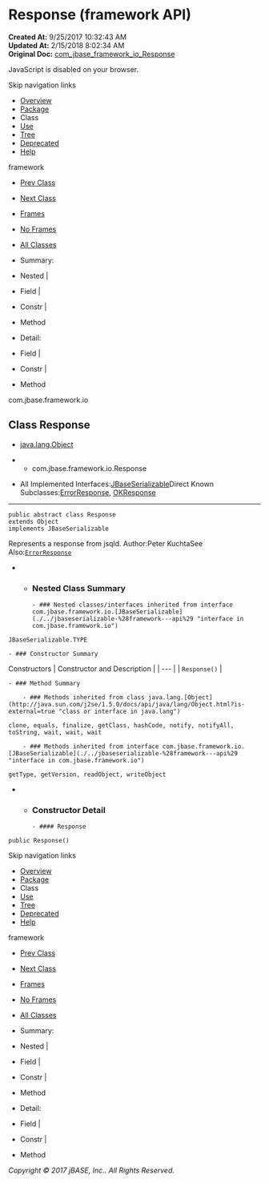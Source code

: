 # Response (framework   API)

**Created At:** 9/25/2017 10:32:43 AM  
**Updated At:** 2/15/2018 8:02:34 AM  
**Original Doc:** [com_jbase_framework_io_Response](https://docs.jbase.com/39220-io/com_jbase_framework_io_Response)  

<!--<br>    try {<br>        if (location.href.indexOf('is-external=true') == -1) {<br>            parent.document.title="Response (framework   API)";<br>        }<br>    }<br>    catch(err) {<br>    }<br>//-->
JavaScript is disabled on your browser.

Skip navigation links

- [Overview](../../../../overview-summary.html)
- [Package](./../com.jbase.framework.io-%28framework---api%29)
- Class
- [Use](./../class-use/uses-of-class-com.jbase.framework.io.response-%28framework---api%29)
- [Tree](./../com.jbase.framework.io-class-hierarchy-%28framework---api%29)
- [Deprecated](../../../../deprecated-list.html)
- [Help](../../../../help-doc.html)


framework <br>

- [Prev Class](./../prefixbytebuffer-%28framework---api%29 "class in com.jbase.framework.io")
- [Next Class](./../sqlerror-%28framework---api%29 "class in com.jbase.framework.io")


- [Frames](./.)
- [No Frames](./.)


- [All Classes](../../../../allclasses-noframe.html)


<!--<br>  allClassesLink = document.getElementById("allclasses\_navbar\_top");<br>  if(window==top) {<br>    allClassesLink.style.display = "block";<br>  }<br>  else {<br>    allClassesLink.style.display = "none";<br>  }<br>  //-->

- Summary:
- Nested |
- Field |
- Constr |
- Method


- Detail:
- Field |
- Constr |
- Method

com.jbase.framework.io

## Class Response

- [java.lang.Object](http://java.sun.com/j2se/1.5.0/docs/api/java/lang/Object.html?is-external=true "class or interface in java.lang")
- - com.jbase.framework.io.Response


- All Implemented Interfaces:[JBaseSerializable](./../jbaseserializable-%28framework---api%29 "interface in com.jbase.framework.io")Direct Known Subclasses:[ErrorResponse](./. "class in com.jbase.framework.io"), [OKResponse](./. "class in com.jbase.framework.io")
* * *


```
public abstract class Response
extends Object
implements JBaseSerializable
```

Represents a response from jsqld.
Author:Peter KuchtaSee Also:[`ErrorResponse`](./. "class in com.jbase.framework.io")

- - ### Nested Class Summary

        - ### Nested classes/interfaces inherited from interface com.jbase.framework.io.[JBaseSerializable](./../jbaseserializable-%28framework---api%29 "interface in com.jbase.framework.io")
`JBaseSerializable.TYPE`


    - ### Constructor Summary


Constructors | Constructor and Description |
| --- |
| `Response()`  |


    - ### Method Summary

        - ### Methods inherited from class java.lang.[Object](http://java.sun.com/j2se/1.5.0/docs/api/java/lang/Object.html?is-external=true "class or interface in java.lang")
`clone, equals, finalize, getClass, hashCode, notify, notifyAll, toString, wait, wait, wait`


        - ### Methods inherited from interface com.jbase.framework.io.[JBaseSerializable](./../jbaseserializable-%28framework---api%29 "interface in com.jbase.framework.io")
`getType, getVersion, readObject, writeObject`

- - ### Constructor Detail

        - #### Response

```
public Response()
```

Skip navigation links

- [Overview](../../../../overview-summary.html)
- [Package](./../com.jbase.framework.io-%28framework---api%29)
- Class
- [Use](./../class-use/uses-of-class-com.jbase.framework.io.response-%28framework---api%29)
- [Tree](./../com.jbase.framework.io-class-hierarchy-%28framework---api%29)
- [Deprecated](../../../../deprecated-list.html)
- [Help](../../../../help-doc.html)


framework <br>

- [Prev Class](./../prefixbytebuffer-%28framework---api%29 "class in com.jbase.framework.io")
- [Next Class](./../sqlerror-%28framework---api%29 "class in com.jbase.framework.io")


- [Frames](./.)
- [No Frames](./.)


- [All Classes](../../../../allclasses-noframe.html)


<!--<br>  allClassesLink = document.getElementById("allclasses\_navbar\_bottom");<br>  if(window==top) {<br>    allClassesLink.style.display = "block";<br>  }<br>  else {<br>    allClassesLink.style.display = "none";<br>  }<br>  //-->

- Summary:
- Nested |
- Field |
- Constr |
- Method


- Detail:
- Field |
- Constr |
- Method

*Copyright © 2017 jBASE, Inc.. All Rights Reserved.*
